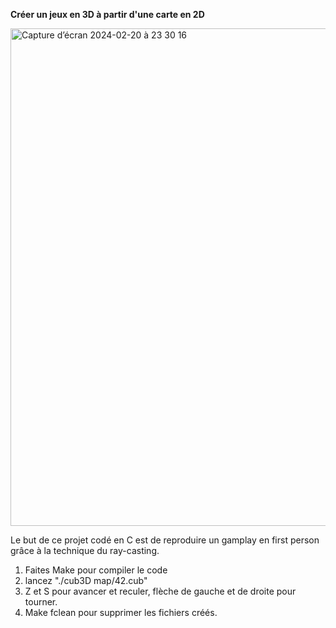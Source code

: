 **Créer un jeux en 3D à partir d'une carte en 2D**

<img width="796" alt="Capture d’écran 2024-02-20 à 23 30 16" src="https://github.com/Guyar42/Cub3D/assets/104376097/7731af60-9292-4af8-ac7f-23fb90bddc95">

Le but de ce projet codé en C est de reproduire un gamplay en first person grâce à la technique du ray-casting.

1) Faites Make pour compiler le code
2) lancez "./cub3D map/42.cub"
3) Z et S pour avancer et reculer, flèche de gauche et de droite pour tourner.
4) Make fclean pour supprimer les fichiers créés.
